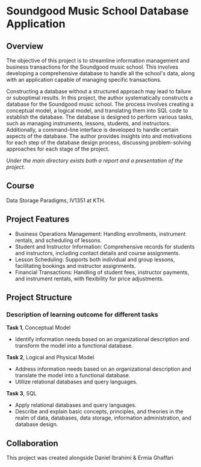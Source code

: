 # Soundgood Music School Database Application

## Overview

The objective of this project is to streamline information management and business transactions for the Soundgood music school. This involves developing a comprehensive database to handle all the school's data, along with an application capable of managing specific transactions.

Constructing a database without a structured approach may lead to failure or suboptimal results. In this project, the author systematically constructs a database for the Soundgood music school. The process involves creating a conceptual model, a logical model, and translating them into SQL code to establish the database. The database is designed to perform various tasks, such as managing instruments, lessons, students, and instructors. Additionally, a command-line interface is developed to handle certain aspects of the database. The author provides insights into and motivations for each step of the database design process, discussing problem-solving approaches for each stage of the project.
 
_Under the main directory exists both a report and a presentation of the project._

## Course
Data Storage Paradigms, IV1351 at KTH.

## **Project Features**
- Business Operations Management: Handling enrollments, instrument rentals, and scheduling of lessons.
- Student and Instructor Information: Comprehensive records for students and instructors, including contact details and course assignments.
- Lesson Scheduling: Supports both individual and group lessons, facilitating bookings and instructor assignments.
- Financial Transactions: Handling of student fees, instructor payments, and instrument rentals, with flexibility for price adjustments.

## Project Structure

### Description of learning outcome for different tasks

**Task 1**, Conceptual Model
- Identify information needs based on an organizational description and transform the model into a functional database.
  
**Task 2**, Logical and Physical Model
- Address information needs based on an organizational description and translate the model into a functional database.
- Utilize relational databases and query languages.
  
**Task 3**, SQL
- Apply relational databases and query languages.
- Describe and explain basic concepts, principles, and theories in the realm of data, databases, data storage, information administration, and database design.

## Collaboration 
This project was created alongside Daniel Ibrahimi & Ermia Ghaffari
